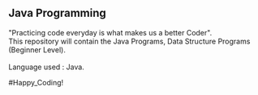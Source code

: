 ## Java Programming

"Practicing code everyday is what makes us a better Coder". <br>
This repository will contain the Java Programs, Data Structure Programs (Beginner Level).
<br>
<br>
Language used : Java.

#Happy_Coding!
